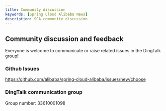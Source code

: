 ```yaml
---
title: Community discussion
keywords: [Spring Cloud Alibaba News]
description: SCA community discussion
---
```


## Community discussion and feedback

Everyone is welcome to communicate or raise related issues in the DingTalk group!

### Github Issues

https://github.com/alibaba/spring-cloud-alibaba/issues/new/choose

### DingTalk communication group

Group number: 33610001098

